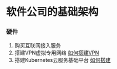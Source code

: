 # 软件公司的基础架构
### 硬件
1. 购买互联网接入服务
2. 搭建VPN虚拟专用网络 [如何搭建VPN](./VPN%E6%90%AD%E5%BB%BA.md)
3. 搭建Kubernetes云服务基础平台 [如何搭建](%E5%AE%89%E8%A3%85k8s.md)

